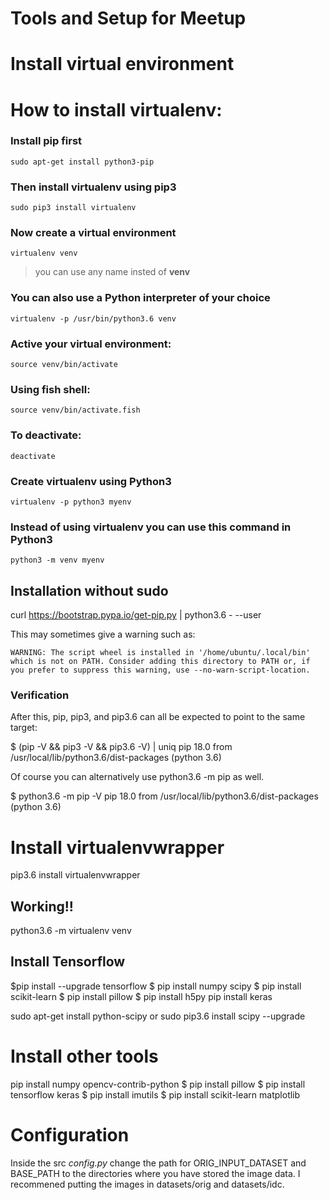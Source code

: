 # Tools and Setup for Meetup
# Install virtual environment

# How to install virtualenv:

### Install **pip** first

    sudo apt-get install python3-pip

### Then install **virtualenv** using pip3

    sudo pip3 install virtualenv

### Now create a virtual environment

    virtualenv venv

>you can use any name insted of **venv**

### You can also use a Python interpreter of your choice

    virtualenv -p /usr/bin/python3.6 venv

### Active your virtual environment:    

    source venv/bin/activate

### Using fish shell:    

    source venv/bin/activate.fish

### To deactivate:

    deactivate

### Create virtualenv using Python3
    virtualenv -p python3 myenv

### Instead of using virtualenv you can use this command in Python3
    python3 -m venv myenv

## Installation without sudo

curl https://bootstrap.pypa.io/get-pip.py | python3.6 - --user

This may sometimes give a warning such as:

    WARNING: The script wheel is installed in '/home/ubuntu/.local/bin' which is not on PATH. Consider adding this directory to PATH or, if you prefer to suppress this warning, use --no-warn-script-location.

### Verification

After this, pip, pip3, and pip3.6 can all be expected to point to the same target:

$ (pip -V && pip3 -V && pip3.6 -V) | uniq
pip 18.0 from /usr/local/lib/python3.6/dist-packages (python 3.6)

Of course you can alternatively use python3.6 -m pip as well.

$ python3.6 -m pip -V
pip 18.0 from /usr/local/lib/python3.6/dist-packages (python 3.6)

# Install virtualenvwrapper
pip3.6 install virtualenvwrapper

## Working!!
python3.6 -m virtualenv venv


## Install Tensorflow
$pip install --upgrade tensorflow
$ pip install numpy scipy
$ pip install scikit-learn
$ pip install pillow
$ pip install h5py
pip install keras

sudo apt-get install python-scipy
or
sudo pip3.6 install scipy --upgrade

# Install other tools
pip install numpy opencv-contrib-python
$ pip install pillow
$ pip install tensorflow keras
$ pip install imutils
$ pip install scikit-learn matplotlib


# Configuration

Inside the src *config.py* change the path for ORIG_INPUT_DATASET and BASE_PATH to the directories where you have stored the image data. I recommened putting the images in datasets/orig and datasets/idc.
